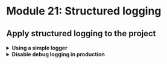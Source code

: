 # Module 21: Structured logging

## Apply structured logging to the project

<details>
<summary><b>Using a simple logger</b></summary><p>

I built a suite of tools to help folks build production-ready serverless applications while I was at DAZN. It's now open source: [dazn-lambda-powertools](https://github.com/getndazn/dazn-lambda-powertools).

One of the tools available is a very simple logger that supports structured logging (amongst other things).

So, first, let's install the logger for our project.

1. At the project root, run the command `npm install --save @dazn/lambda-powertools-logger` to install the logger.

Now we need to change all the places where we're using `console.log`.

2. Open `functions/get-index.js` and add the following to the top of the file

```javascript
const Log = require('@dazn/lambda-powertools-logger')
```

on ln20, replace

```javascript
console.log(`loading restaurants from ${restaurantsApiRoot}...`)
```

with

```javascript
Log.debug('getting restaurants...', { url: restaurantsApiRoot })
```

Notice that the `restaurantsApiRoot` is captured as a separate `url` attribute in the log message. Capturing variables as attributes (instead of baking them into the message) makes them easier to search and filter by.

On ln36, replace

```javascript
console.log(`found ${restaurants.length} restaurants`)
```

with

```javascript
Log.debug('got restaurants', { count: restaurants.length })
```

Again, notice how `count` is captured as a separate attribute.

3. Open `functions/get-restaurants.js` and add the following to the top of the file

```javascript
const Log = require('@dazn/lambda-powertools-logger')
```

On ln11, replace

```javascript
console.log(`fetching ${count} restaurants from ${tableName}...`)
```

with

```javascript
Log.debug('getting restaurants from DynamoDB...', {
  count,
  tableName
})
```

And then on ln21, replace

```javascript
console.log(`found ${resp.Items.length} restaurants`)
```

with

```javascript
Log.debug('found restaurants', {
  count: resp.Items.length
})
```

4. Open `functions/place-order.js` and add the following to the top of the file

```javascript
const Log = require('@dazn/lambda-powertools-logger')
```

On ln12, replace

```javascript
console.log(`placing order ID [${orderId}] to [${restaurantName}]`)
```

with

```javascript
Log.debug('placing order...', { orderId, restaurantName })
```

Similarly, on ln26, replace

```javascript
console.log(`published 'order_placed' event into EventBridge`)
```

with

```javascript
Log.debug(`published event into EventBridge`, {
  eventType: 'order_placed',
  busName
})
```

5. Repeat the same process for `functions/notify-restaurant` and `functions/search-restaurants`, using your best judgement on what information you should log in each case.

6. Run the integration tests

`npm run test`

and see that the functions are now logging in JSON

```
 
 PASS  tests/test_cases/get-index.tests.js
  ● Console

    console.debug
      {"message":"getting restaurants...","url":"https://duiukrbz8l.execute-api.us-east-1.amazonaws.com/dev/restaurants","awsRegion":"us-east-1","level":20,"sLevel":"DEBUG"}

      at Logger.log (node_modules/@dazn/lambda-powertools-logger/index.js:82:30)

    console.debug
      {"message":"got restaurants","count":8,"awsRegion":"us-east-1","level":20,"sLevel":"DEBUG"}

      at Logger.log (node_modules/@dazn/lambda-powertools-logger/index.js:82:30)

 PASS  tests/test_cases/get-restaurants.tests.js
  ● Console

    console.debug
      {"message":"getting restaurants from DynamoDB...","count":"8","tableName":"workshop-yancui-dev-RestaurantsTable-N9HWPJCPE2EW","awsRegion":"us-east-1","level":20,"sLevel":"DEBUG"}

      at Logger.log (node_modules/@dazn/lambda-powertools-logger/index.js:82:30)

    console.debug
      {"message":"found restaurants","count":8,"awsRegion":"us-east-1","level":20,"sLevel":"DEBUG"}

      at Logger.log (node_modules/@dazn/lambda-powertools-logger/index.js:82:30)

 PASS  tests/test_cases/notify-restaurant.tests.js
  ● Console

    console.debug
      {"message":"notified restaurant of order","orderId":"62cdbd2d-325f-5f21-9341-cb22e7da6c27","restaurantName":"Fangtasia","awsRegion":"us-east-1","level":20,"sLevel":"DEBUG"}

      at Logger.log (node_modules/@dazn/lambda-powertools-logger/index.js:82:30)

    console.debug
      {"message":"published event into EventBridge","eventType":"restaurant_notified","busName":"order_events_dev","awsRegion":"us-east-1","level":20,"sLevel":"DEBUG"}

      at Logger.log (node_modules/@dazn/lambda-powertools-logger/index.js:82:30)


ReferenceError: You are trying to `import` a file after the Jest environment has been torn down.

      at Object.userAgent (node_modules/aws-sdk/lib/util.js:34:43)
      at HttpRequest.setUserAgent (node_modules/aws-sdk/lib/http.js:111:78)
      at new HttpRequest (node_modules/aws-sdk/lib/http.js:104:10)
      at new Request (node_modules/aws-sdk/lib/request.js:328:24)
      at features.constructor.makeRequest (node_modules/aws-sdk/lib/service.js:202:19)
 PASS  tests/test_cases/place-order.tests.js
  ● Console

    console.debug
      {"message":"placing order...","orderId":"38fe7f3a-b6bd-5ecd-94c2-afdb119746c1","restaurantName":"Fangtasia","awsRegion":"us-east-1","level":20,"sLevel":"DEBUG"}

      at Logger.log (node_modules/@dazn/lambda-powertools-logger/index.js:82:30)

    console.debug
      {"message":"published event into EventBridge","eventType":"order_placed","busName":"order_events_dev","awsRegion":"us-east-1","level":20,"sLevel":"DEBUG"}

      at Logger.log (node_modules/@dazn/lambda-powertools-logger/index.js:82:30)


ReferenceError: You are trying to `import` a file after the Jest environment has been torn down.

      at Object.userAgent (node_modules/aws-sdk/lib/util.js:34:43)
      at HttpRequest.setUserAgent (node_modules/aws-sdk/lib/http.js:111:78)
      at new HttpRequest (node_modules/aws-sdk/lib/http.js:104:10)
      at new Request (node_modules/aws-sdk/lib/request.js:328:24)
      at features.constructor.makeRequest (node_modules/aws-sdk/lib/service.js:202:19)
 PASS  tests/test_cases/search-restaurants.tests.js
  ● Console

    console.info
      this is a secret

      at Function.module.exports.handler.middy (functions/search-restaurants.js:32:11)

    console.debug
      {"message":"finding restaurants with theme","count":"8","theme":"cartoon","tableName":"workshop-yancui-dev-RestaurantsTable-N9HWPJCPE2EW","awsRegion":"us-east-1","level":20,"sLevel":"DEBUG"}

      at Logger.log (node_modules/@dazn/lambda-powertools-logger/index.js:82:30)

    console.debug
      {"message":"found restaurants","count":4,"awsRegion":"us-east-1","level":20,"sLevel":"DEBUG"}

      at Logger.log (node_modules/@dazn/lambda-powertools-logger/index.js:82:30)

A worker process has failed to exit gracefully and has been force exited. This is likely caused by tests leaking due to improper teardown. Try running with --runInBand --detectOpenHandles to find leaks.

Test Suites: 5 passed, 5 total
Tests:       7 passed, 7 total
Snapshots:   0 total
Time:        5.271 s, estimated 14 s
Ran all test suites.
```

</p></details>

<details>
<summary><b>Disable debug logging in production</b></summary><p>

This logger allows you to control the default log level via the `LOG_LEVEL` environment variable. Let's configure the `LOG_LEVEL` environment such that we'll be logging at `INFO` level in production, but logging at `DEBUG` level everywhere else.

1. Open `serverless.yml`. Under the `custom` section at the top, add `stage` and `logLevel` as below:

```yml
stage: ${opt:stage, self:provider.stage}
logLevel:
  prod: INFO
  default: DEBUG
```

`custom.stage` uses the `${xxx, yyy}` syntax to provide a fall back. In this case, we're saying "if a `stage` variable is provided via the CLI, e.g. `sls deploy --stage staging`, then resolve to `staging`; otherwise, fallback to `provider.stage` in this file (hence the `self` reference"

2. Still in the `serverless.yml`, under `provider.environment` section, add the following

```yml
LOG_LEVEL: ${self:custom.logLevel.${self:custom.stage}, self:custom.logLevel.default}
```

This uses the same `${xxx, yyy}` syntax as before.

After this change, the `provider` section should look like this:

```yml
provider:
  name: aws
  runtime: nodejs12.x
  environment:
    serviceName: ${self:service}
    stage: ${self:provider.stage}
    LOG_LEVEL: ${self:custom.logLevel.${self:custom.stage}, self:custom.logLevel.default}
```

This applies the `LOG_LEVEL` environment variable (used to decide what level the logger should log at) to all the functions in the project (since it's specified under `provider`).

It references the `custom.logLevel` object (with the `self:` syntax), and also references the `custom.stage` value (remember, this can be overriden by CLI options). So when the deployment stage is `prod`, it resolves to `self:custom.logLevel.prod` and `LOG_LEVEL` would be set to `INFO`.

The second argument, `self:custom.logLevel.default` provides the fallback if the first path is not found. If the deployment stage is `dev`, it'll see that `self:custom.logLevel.dev` doesn't exist, and therefore use the fallback `self:custom.logLevel.default` and set `LOG_LEVEL` to `DEBUG` in that case.

This is a nice trick to specify a stage-specific override, but then fall back to some default value otherwise.

3. Throughput the `serverless.yml` we have references to `provider.stage` directly. If we want to deploy to another stage, we'll need to change these references to use `${self:custom.stage}` instead.

Find and replace `${self:provider.stage}` in the `serverless.yml` with `${self:custom.stage}`.

</p></details>
